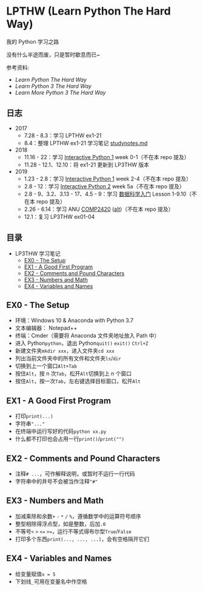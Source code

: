 # LPTHW (Learn Python The Hard Way)

我的 Python 学习之路

没有什么半途而废，只是暂时歇息而已~

参考资料:
- *Learn Python The Hard Way*
- *Learn Python 3 The Hard Way*
- *Learn More Python 3 The Hard Way*

## 日志

- 2017
	- 7.28 - 8.3：学习 LPTHW ex1-21
	- 8.4：整理 LPTHW ex1-21 学习笔记 [studynotes.md](https://github.com/lctfwyt/LPTHW/blob/master/studynotes.md)
- 2018
	- 11.16 - 22：学习 [Interactive Python 1](https://www.coursera.org/learn/interactive-python-1) week 0-1（不在本 repo 提及）
	- 11.28 - 12.1、12.10：将 ex1-21 更新到 LP3THW 版本
- 2019
	- 1.23 - 2.8：学习 [Interactive Python 1](https://www.coursera.org/learn/interactive-python-1) week 2-4（不在本 repo 提及）
	- 2.8 - 12：学习 [Interactive Python 2](https://www.coursera.org/learn/interactive-python-2) week 5a（不在本 repo 提及）
	- 2.8 - 9、3.2、3.13 - 17、4.5 - 9：学习 [数据科学入门](https://cn.udacity.com/course/intro-to-data-science--ud359) Lesson 1-9.10（不在本 repo 提及）
	- 2.26 - 6.14：学习 ANU [COMP2420](https://cs.anu.edu.au/courses/comp2420/) ([alt](https://programsandcourses.anu.edu.au/2019/course/COMP2420))（不在本 repo 提及）
	- 12.1：复习 LP3THW ex01-04

## 目录

- LP3THW 学习笔记
	- [EX0 - The Setup](#EX0---The-Setup)
	- [EX1 - A Good First Program](#EX1---A-Good-First-Program)
	- [EX2 - Comments and Pound Characters](#EX2---Comments-and-Pound-Characters)
	- [EX3 - Numbers and Math](#EX3---Numbers-and-Math)
	- [EX4 - Variables and Names](#EX4---Variables-and-Names)

## EX0 - The Setup

- 环境：Windows 10 & Anaconda with Python 3.7
- 文本编辑器： Notepad++
- 终端：Cmder（需要将 Anaconda 文件夹地址放入 Path 中）
- 进入 Python`python`，退出 Python`quit()` `exit()` `Ctrl+Z`
- 新建文件夹`mkdir xxx`，进入文件夹`cd xxx`
- 列出当前文件夹中的所有文件和文件夹`ls`/`dir`
- 切换到上一个窗口`Alt+Tab`
- 按住`Alt`，按 n 次`Tab`，松开`Alt`切换到上 n 个窗口
- 按住`Alt`，按一次`Tab`，左右键选择目标窗口，松开`Alt`

## EX1 - A Good First Program

- 打印`print(...)`
- 字符串`"..."`
- 在终端中运行写好的代码`python xx.py`
- 什么都不打印也会占用一行`print()`/`print("")`

## EX2 - Comments and Pound Characters

- 注释`# ...`，可作解释说明，或暂时不运行一行代码
- 字符串中的井号不会被当作注释`"#"`

## EX3 - Numbers and Math

- 加减乘除和余数`+` `-` `*` `/` `%`，遵循数学中的运算符号顺序
- 整型相除得浮点型，如是整数，后加`.0`
- 不等号`<` `>` `<=` `>=`，运行不等式得布尔型`True`/`False`
- 打印多个东西`print(..., ..., ...)`，会有空格隔开它们

## EX4 - Variables and Names

- 给变量赋值`x = 5`
- 下划线`_`可用在变量名中作空格
